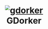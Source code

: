 <h1 align="center">
  <br>
  <a href="https://github.com/5HR3D/GDorker"><img src="https://github.com/5HR3D/GDorker/blob/main/screenshot.png" alt="gdorker"></a>
  <br>
  GDorker
  </h1>
